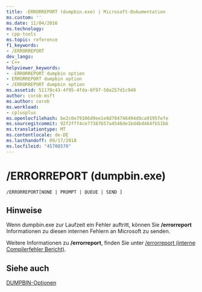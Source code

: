 ```yaml
---
title: -ERRORREPORT (dumpbin.exe) | Microsoft-Dokumentation
ms.custom: ''
ms.date: 11/04/2016
ms.technology:
- cpp-tools
ms.topic: reference
f1_keywords:
- /ERRORREPORT
dev_langs:
- C++
helpviewer_keywords:
- -ERRORREPORT dumpbin option
- ERRORREPORT dumpbin option
- /ERRORREPORT dumpbin option
ms.assetid: 51178c43-4f95-4fda-8f97-50a257d1c948
author: corob-msft
ms.author: corob
ms.workload:
- cplusplus
ms.openlocfilehash: be2c0e79106d9ee1e0d704746494d9ca9195fefe
ms.sourcegitcommit: 92f2fff4ce77387b57a4546de1bd4bd464fb51b6
ms.translationtype: MT
ms.contentlocale: de-DE
ms.lasthandoff: 09/17/2018
ms.locfileid: "45708570"
---
```

# <a name="errorreport-dumpbinexe"></a>/ERRORREPORT (dumpbin.exe)

```
/ERRORREPORT[NONE | PROMPT | QUEUE | SEND ]
```

## <a name="remarks"></a>Hinweise

Wenn dumpbin.exe zur Laufzeit ein Fehler auftritt, können Sie **/errorreport** Informationen zu diesen internen Fehlern an Microsoft zu senden.

Weitere Informationen zu **/errorreport**, finden Sie unter [/errorreport (interne Compilerfehler Bericht)](../../build/reference/errorreport-report-internal-compiler-errors.md).

## <a name="see-also"></a>Siehe auch

[DUMPBIN-Optionen](../../build/reference/dumpbin-options.md)